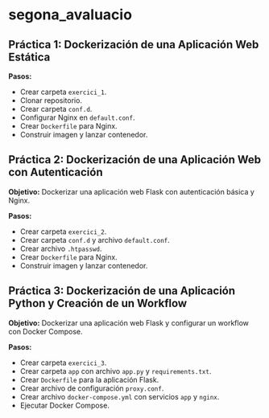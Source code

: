 # segona_avaluacio

## Práctica 1: Dockerización de una Aplicación Web Estática

**Pasos:**
- Crear carpeta `exercici_1`.
- Clonar repositorio.
- Crear carpeta `conf.d`.
- Configurar Nginx en `default.conf`.
- Crear `Dockerfile` para Nginx.
- Construir imagen y lanzar contenedor.

## Práctica 2: Dockerización de una Aplicación Web con Autenticación

**Objetivo:** Dockerizar una aplicación web Flask con autenticación básica y Nginx.

**Pasos:**
- Crear carpeta `exercici_2`.
- Crear carpeta `conf.d` y archivo `default.conf`.
- Crear archivo `.htpasswd`.
- Crear `Dockerfile` para Nginx.
- Construir imagen y lanzar contenedor.

## Práctica 3: Dockerización de una Aplicación Python y Creación de un Workflow

**Objetivo:** Dockerizar una aplicación web Flask y configurar un workflow con Docker Compose.

**Pasos:**
- Crear carpeta `exercici_3`.
- Crear carpeta `app` con archivo `app.py` y `requirements.txt`.
- Crear `Dockerfile` para la aplicación Flask.
- Crear archivo de configuración `proxy.conf`.
- Crear archivo `docker-compose.yml` con servicios `app` y `nginx`.
- Ejecutar Docker Compose.
